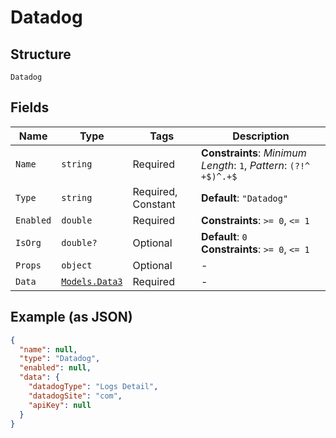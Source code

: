 
# Datadog

## Structure

`Datadog`

## Fields

| Name | Type | Tags | Description |
|  --- | --- | --- | --- |
| `Name` | `string` | Required | **Constraints**: *Minimum Length*: `1`, *Pattern*: `(?!^ +$)^.+$` |
| `Type` | `string` | Required, Constant | **Default**: `"Datadog"` |
| `Enabled` | `double` | Required | **Constraints**: `>= 0`, `<= 1` |
| `IsOrg` | `double?` | Optional | **Default**: `0`<br>**Constraints**: `>= 0`, `<= 1` |
| `Props` | `object` | Optional | - |
| `Data` | [`Models.Data3`](../../doc/models/data-3.md) | Required | - |

## Example (as JSON)

```json
{
  "name": null,
  "type": "Datadog",
  "enabled": null,
  "data": {
    "datadogType": "Logs Detail",
    "datadogSite": "com",
    "apiKey": null
  }
}
```

